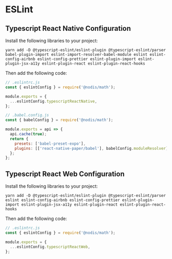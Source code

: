 # ESLint

## Typescript React Native Configuration

Install the following libraries to your project:

```
yarn add -D @typescript-eslint/eslint-plugin @typescript-eslint/parser babel-plugin-import eslint-import-resolver-babel-module eslint eslint-config-airbnb eslint-config-prettier eslint-plugin-import eslint-plugin-jsx-a11y eslint-plugin-react eslint-plugin-react-hooks
```

Then add the following code:

```javascript
// .eslintrc.js
const { eslintConfig } = require('@nodis/math');

module.exports = {
  ...eslintConfig.typescriptReactNative,
};
```

```javascript
// .babel.config.js
const { babelConfig } = require('@nodis/math');

module.exports = api => {
  api.cache(true);
  return {
    presets: ['babel-preset-expo'],
    plugins: [['react-native-paper/babel'], babelConfig.moduleResolver],
  };
};
```

## Typescript React Web Configuration

Install the following libraries to your project:

```
yarn add -D @typescript-eslint/eslint-plugin @typescript-eslint/parser eslint eslint-config-airbnb eslint-config-prettier eslint-plugin-import eslint-plugin-jsx-a11y eslint-plugin-react eslint-plugin-react-hooks
```

Then add the following code:

```javascript
// .eslintrc.js
const { eslintConfig } = require('@nodis/math');

module.exports = {
  ...eslintConfig.typescriptReactWeb,
};
```
